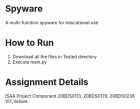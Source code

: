# Spyware
A multi-function spyware for educational use 

# How to Run
1. Download all the files in Tested directory
2. Execute main.py

# Assignment Details
ISAA Project Component 
20BDS0113, 20BDS0179, 20BDS0236  
VIT,Vellore  

